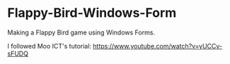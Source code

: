 # Flappy-Bird-Windows-Form
Making a Flappy Bird game using Windows Forms.

I followed Moo ICT's tutorial:
https://www.youtube.com/watch?v=yUCCv-sFUDQ
